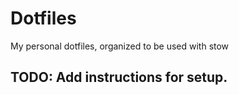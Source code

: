 # Dotfiles

My personal dotfiles, organized to be used with stow

## TODO: Add instructions for setup.
